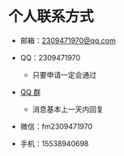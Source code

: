 # 个人联系方式

- 邮箱：2309471970@qq.com

- QQ：2309471970
    - 只要申请一定会通过
- [QQ 群](./qq-groups.md)
    - 消息基本上一天内回复
- 微信：fm2309471970
- 手机：15538940698

